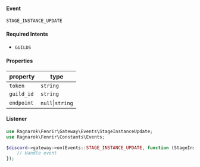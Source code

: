 #### Event
`STAGE_INSTANCE_UPDATE`

#### Required Intents
- `GUILDS`

#### Properties
|property|type|
|--------|----|
|`token`|`string`|
|`guild_id`|`string`|
|`endpoint`|`null`&#124;`string`|

#### Listener
```php
use Ragnarok\Fenrir\Gateway\Events\StageInstanceUpdate;
use Ragnarok\Fenrir\Constants\Events;

$discord->gateway->on(Events::STAGE_INSTANCE_UPDATE, function (StageInstanceUpdate $event) {
    // Handle event
});
```
